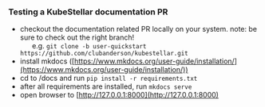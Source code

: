 ### Testing a KubeStellar documentation PR

- checkout the documentation related PR locally on your system. note: be sure to check out the right branch!  
&nbsp;&nbsp;&nbsp;&nbsp;&nbsp;&nbsp;e.g. ```git clone -b user-quickstart https://github.com/clubanderson/kubestellar.git```
- install mkdocs ([https://www.mkdocs.org/user-guide/installation/](https://www.mkdocs.org/user-guide/installation/))
- cd to /docs and run ```pip install -r requirements.txt```
- after all requirements are installed, run ```mkdocs serve```
- open browser to [http://127.0.0.1:8000](http://127.0.0.1:8000)